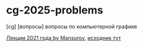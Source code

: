 # cg-2025-problems
[cg] [вопросы] вопросы по компьютерной графике

[Лекции 2021 года by Mansurov](./lectures-2021), [исходник тут](https://github.com/Mansurow/bmstu-iu7-4sem-CG/wiki)
